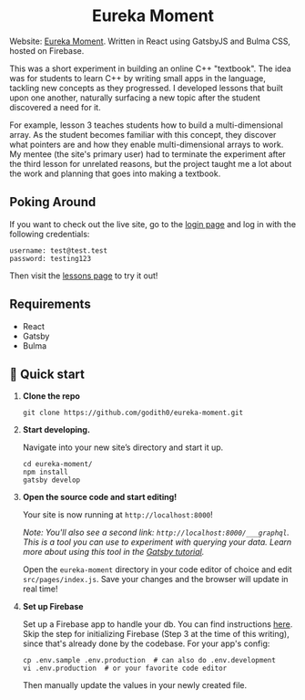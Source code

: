 <h1 align="center">
  Eureka Moment
</h1>

Website: [Eureka Moment](https://eureka-moment.web.app/). Written in React using GatsbyJS and Bulma CSS, hosted on Firebase.

This was a short experiment in building an online C++ "textbook". The idea was for students to learn C++ by writing small apps in the language, tackling new concepts as they progressed. I developed lessons that built upon one another, naturally surfacing a new topic after the student discovered a need for it. 

For example, lesson 3 teaches students how to build a multi-dimensional array. As the student becomes familiar with this concept, they discover what pointers are and how they enable multi-dimensional arrays to work. My mentee (the site's primary user) had to terminate the experiment after the third lesson for unrelated reasons, but the project taught me a lot about the work and planning that goes into making a textbook.

## Poking Around

If you want to check out the live site, go to the [login page](https://eureka-moment.web.app/account) and log in with the following credentials:
```
username: test@test.test
password: testing123
```

Then visit the [lessons page](https://eureka-moment.web.app/lessons) to try it out!

## Requirements

- React
- Gatsby
- Bulma

## 🚀 Quick start

1.  **Clone the repo**

    ```shell
    git clone https://github.com/godith0/eureka-moment.git
    ```

1.  **Start developing.**

    Navigate into your new site’s directory and start it up.

    ```shell
    cd eureka-moment/
    npm install
    gatsby develop
    ```
    
1.  **Open the source code and start editing!**

    Your site is now running at `http://localhost:8000`!

    _Note: You'll also see a second link: _`http://localhost:8000/___graphql`_. This is a tool you can use to experiment with querying your data. Learn more about using this tool in the [Gatsby tutorial](https://www.gatsbyjs.org/tutorial/part-five/#introducing-graphiql)._

    Open the `eureka-moment` directory in your code editor of choice and edit `src/pages/index.js`. Save your changes and the browser will update in real time!
    
1.  **Set up Firebase**
    
    Set up a Firebase app to handle your db. You can find instructions [here](https://firebase.google.com/docs/web/setup). Skip the step for initializing Firebase (Step 3 at the time of this writing), since that's already done by the codebase. For your app's config: 
    
    ```shell
    cp .env.sample .env.production  # can also do .env.development
    vi .env.production  # or your favorite code editor
    ```
    
    Then manually update the values in your newly created file. 
